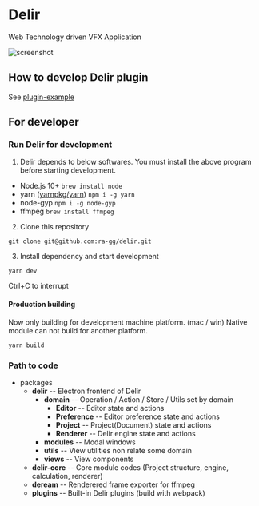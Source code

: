 # Delir
Web Technology driven VFX Application

![screenshot](https://user-images.githubusercontent.com/8597982/51431908-d5c7c780-1c72-11e9-9f2a-4bee09200ffc.png)

## How to develop Delir plugin
See [plugin-example](https://github.com/ra-gg/Delir/tree/master/packages/delir-core/plugin-example)

## For developer

### Run Delir for development
1. Delir depends to below softwares.
  You must install the above program before starting development.

  - Node.js 10+
    `brew install node`
  - yarn ([yarnpkg/yarn](https://github.com/yarnpkg/yarn))
    `npm i -g yarn`
  - node-gyp
    `npm i -g node-gyp`
  - ffmpeg
    `brew install ffmpeg`

2. Clone this repository
  ```
  git clone git@github.com:ra-gg/delir.git
  ```

3. Install dependency and start development
  ```
  yarn dev
  ```

  Ctrl+C to interrupt

#### Production building
Now only building for development machine platform. (mac / win)
Native module can not build for another platform.

```
yarn build
```

### Path to code
- packages
  - **delir**  -- Electron frontend of Delir
    - **domain**  -- Operation / Action / Store / Utils set by domain
      - **Editor**  -- Editor state and actions
      - **Preference**  -- Editor preference state and actions
      - **Project**  -- Project(Document) state and actions
      - **Renderer**  -- Delir engine state and actions
    - **modules**  -- Modal windows
    - **utils**  -- View utilities non relate some domain
    - **views**  -- View components
  - **delir-core**  -- Core module codes (Project structure, engine, calculation, renderer)
  - **deream** -- Renderered frame exporter for ffmpeg
  - **plugins** -- Built-in Delir plugins (build with webpack)

